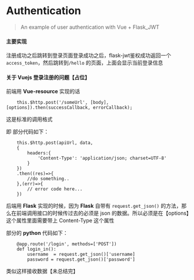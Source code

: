 # Authentication

> An example of user authentication with Vue + Flask_JWT


#### 主要实现

注册成功之后跳转到登录页面登录成功之后，flask-jwt鉴权成功返回一个``access_token``，然后跳转到``/hello`` 的页面，上面会显示当前登录信息

#### 关于 Vuejs 登录注册的问题【占位】

前端用 **Vue-resource** 实现的话

```
	this.$http.post('/someUrl', [body], [options]).then(successCallback, errorCallback);
``` 

这是标准的调用格式

即 部分代码如下：

```
	this.$http.post(apiUrl, data, 
	{
		headers:{
			'Content-Type': 'application/json; charset=UTF-8'
		}
	})
	.then((res)=>{
		//do something..
	},(err)=>{
		// error code here...
	})
```
后端用 **Flask** 实现的时候，因为 **Flask** 自带有 ``request.get_json()`` 的方法，那么在前端调用接口的时候传过去的必须是 json 的数据。所以必须是在【options】这个属性里面需要带上 Content-Type 这个属性

部分的 **python** 代码如下：

```
	@app.route('/login', methods=['POST'])
	def login_in():
		username  = request.get_json()['username]
		password = request.get_json()['password']
```

类似这样接收数据【未总结完】




